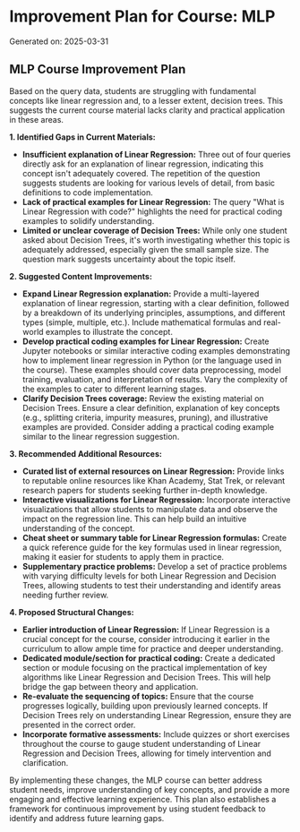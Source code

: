 # Improvement Plan for Course: MLP

Generated on: 2025-03-31

## MLP Course Improvement Plan

Based on the query data, students are struggling with fundamental concepts like linear regression and, to a lesser extent, decision trees.  This suggests the current course material lacks clarity and practical application in these areas.

**1. Identified Gaps in Current Materials:**

* **Insufficient explanation of Linear Regression:** Three out of four queries directly ask for an explanation of linear regression, indicating this concept isn't adequately covered.  The repetition of the question suggests students are looking for various levels of detail, from basic definitions to code implementation.
* **Lack of practical examples for Linear Regression:**  The query "What is Linear Regression with code?" highlights the need for practical coding examples to solidify understanding.
* **Limited or unclear coverage of Decision Trees:** While only one student asked about Decision Trees, it's worth investigating whether this topic is adequately addressed, especially given the small sample size.  The question mark suggests uncertainty about the topic itself.


**2. Suggested Content Improvements:**

* **Expand Linear Regression explanation:**  Provide a multi-layered explanation of linear regression, starting with a clear definition, followed by a breakdown of its underlying principles, assumptions, and different types (simple, multiple, etc.). Include mathematical formulas and real-world examples to illustrate the concept.
* **Develop practical coding examples for Linear Regression:**  Create Jupyter notebooks or similar interactive coding examples demonstrating how to implement linear regression in Python (or the language used in the course).  These examples should cover data preprocessing, model training, evaluation, and interpretation of results.  Vary the complexity of the examples to cater to different learning stages.
* **Clarify Decision Trees coverage:** Review the existing material on Decision Trees. Ensure a clear definition, explanation of key concepts (e.g., splitting criteria, impurity measures, pruning), and illustrative examples are provided. Consider adding a practical coding example similar to the linear regression suggestion.


**3. Recommended Additional Resources:**

* **Curated list of external resources on Linear Regression:** Provide links to reputable online resources like Khan Academy, Stat Trek, or relevant research papers for students seeking further in-depth knowledge.
* **Interactive visualizations for Linear Regression:**  Incorporate interactive visualizations that allow students to manipulate data and observe the impact on the regression line.  This can help build an intuitive understanding of the concept.
* **Cheat sheet or summary table for Linear Regression formulas:**  Create a quick reference guide for the key formulas used in linear regression, making it easier for students to apply them in practice.
* **Supplementary practice problems:** Develop a set of practice problems with varying difficulty levels for both Linear Regression and Decision Trees, allowing students to test their understanding and identify areas needing further review.


**4. Proposed Structural Changes:**

* **Earlier introduction of Linear Regression:** If Linear Regression is a crucial concept for the course, consider introducing it earlier in the curriculum to allow ample time for practice and deeper understanding.
* **Dedicated module/section for practical coding:** Create a dedicated section or module focusing on the practical implementation of key algorithms like Linear Regression and Decision Trees. This will help bridge the gap between theory and application.
* **Re-evaluate the sequencing of topics:** Ensure that the course progresses logically, building upon previously learned concepts.  If Decision Trees rely on understanding Linear Regression, ensure they are presented in the correct order.
* **Incorporate formative assessments:** Include quizzes or short exercises throughout the course to gauge student understanding of Linear Regression and Decision Trees, allowing for timely intervention and clarification.


By implementing these changes, the MLP course can better address student needs, improve understanding of key concepts, and provide a more engaging and effective learning experience.  This plan also establishes a framework for continuous improvement by using student feedback to identify and address future learning gaps.